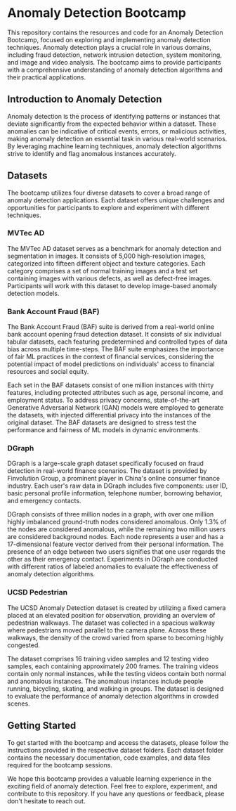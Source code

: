 # Anomaly Detection Bootcamp

This repository contains the resources and code for an Anomaly Detection Bootcamp, focused on exploring and implementing anomaly detection techniques. Anomaly detection plays a crucial role in various domains, including fraud detection, network intrusion detection, system monitoring, and image and video analysis. The bootcamp aims to provide participants with a comprehensive understanding of anomaly detection algorithms and their practical applications.

## Introduction to Anomaly Detection

Anomaly detection is the process of identifying patterns or instances that deviate significantly from the expected behavior within a dataset. These anomalies can be indicative of critical events, errors, or malicious activities, making anomaly detection an essential task in various real-world scenarios. By leveraging machine learning techniques, anomaly detection algorithms strive to identify and flag anomalous instances accurately.

## Datasets

The bootcamp utilizes four diverse datasets to cover a broad range of anomaly detection applications. Each dataset offers unique challenges and opportunities for participants to explore and experiment with different techniques.

### MVTec AD

The MVTec AD dataset serves as a benchmark for anomaly detection and segmentation in images. It consists of 5,000 high-resolution images, categorized into fifteen different object and texture categories. Each category comprises a set of normal training images and a test set containing images with various defects, as well as defect-free images. Participants will work with this dataset to develop image-based anomaly detection models.

### Bank Account Fraud (BAF)

The Bank Account Fraud (BAF) suite is derived from a real-world online bank account opening fraud detection dataset. It consists of six individual tabular datasets, each featuring predetermined and controlled types of data bias across multiple time-steps. The BAF suite emphasizes the importance of fair ML practices in the context of financial services, considering the potential impact of model predictions on individuals' access to financial resources and social equity.

Each set in the BAF datasets consist of one million instances with thirty features, including protected attributes such as age, personal income, and employment status. To address privacy concerns, state-of-the-art Generative Adversarial Network (GAN) models were employed to generate the datasets, with injected differential privacy into the instances of the original dataset. The BAF datasets are designed to stress test the performance and fairness of ML models in dynamic environments.

### DGraph

DGraph is a large-scale graph dataset specifically focused on fraud detection in real-world finance scenarios. The dataset is provided by Finvolution Group, a prominent player in China's online consumer finance industry. Each user's raw data in DGraph includes five components: user ID, basic personal profile information, telephone number, borrowing behavior, and emergency contacts.

DGraph consists of three million nodes in a graph, with over one million highly imbalanced ground-truth nodes considered anomalous. Only 1.3% of the nodes are considered anomalous, while the remaining two million users are considered background nodes. Each node represents a user and has a 17-dimensional feature vector derived from their personal information. The presence of an edge between two users signifies that one user regards the other as their emergency contact. Experiments in DGraph are conducted with different ratios of labeled anomalies to evaluate the effectiveness of anomaly detection algorithms.

### UCSD Pedestrian

The UCSD Anomaly Detection dataset is created by utilizing a fixed camera placed at an elevated position for observation, providing an overview of pedestrian walkways. The dataset was collected in a spacious walkway where pedestrians moved parallel to the camera plane. Across these walkways, the density of the crowd varied from sparse to becoming highly congested.

The dataset comprises 16 training video samples and 12 testing video samples, each containing approximately 200 frames. The training videos contain only normal instances, while the testing videos contain both normal and anomalous instances. The anomalous instances include people running, bicycling, skating, and walking in groups. The dataset is designed to evaluate the performance of anomaly detection algorithms in crowded scenes.

## Getting Started

To get started with the bootcamp and access the datasets, please follow the instructions provided in the respective dataset folders. Each dataset folder contains the necessary documentation, code examples, and data files required for the bootcamp sessions.

We hope this bootcamp provides a valuable learning experience in the exciting field of anomaly detection. Feel free to explore, experiment, and contribute to this repository. If you have any questions or feedback, please don't hesitate to reach out.
